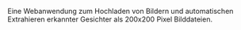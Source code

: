 Eine Webanwendung zum Hochladen von Bildern und automatischen Extrahieren erkannter Gesichter als 200x200 Pixel Bilddateien.
